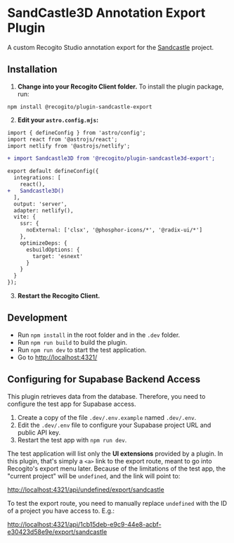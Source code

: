 # SandCastle3D Annotation Export Plugin

A custom Recogito Studio annotation export for the [Sandcastle](https://www.sandcastle3d.org/) project.

## Installation

1. **Change into your Recogito Client folder.** To install the plugin package, run:

```
npm install @recogito/plugin-sandcastle-export
```

2. **Edit your `astro.config.mjs`:**

```diff
import { defineConfig } from 'astro/config';
import react from '@astrojs/react';
import netlify from '@astrojs/netlify';

+ import Sandcastle3D from '@recogito/plugin-sandcastle3d-export';

export default defineConfig({
  integrations: [
    react(),
+   Sandcastle3D()
  ],
  output: 'server',
  adapter: netlify(),
  vite: {
    ssr: {
      noExternal: ['clsx', '@phosphor-icons/*', '@radix-ui/*']
    },
    optimizeDeps: {
      esbuildOptions: {
        target: 'esnext'
      }
    }
  }
});
```

3. **Restart the Recogito Client.**

## Development

- Run `npm install` in the root folder and in the `.dev` folder.
- Run `npm run build` to build the plugin.
- Run `npm run dev` to start the test application.
- Go to <http://localhost:4321/>

## Configuring for Supabase Backend Access

This plugin retrieves data from the database. Therefore, you need to configure the test app for Supabase access.

1. Create a copy of the file `.dev/.env.example` named `.dev/.env`.
2. Edit the `.dev/.env` file to configure your Supabase project URL and public API key.
3. Restart the test app with `npm run dev`.

The test application will list only the __UI extensions__ provided by a plugin. In this plugin, that's simply a `<a>` link to the export route, meant to go into Recogito's export menu later. Because of the limitations of the test app, the "current project" will be `undefined`, and the link will point to:

<http://localhost:4321/api/undefined/export/sandcastle>

To test the export route, you need to manually replace `undefined` with the ID of a project you have access to. E.g.: 

<http://localhost:4321/api/1cb15deb-e9c9-44e8-acbf-e30423d58e9e/export/sandcastle>



